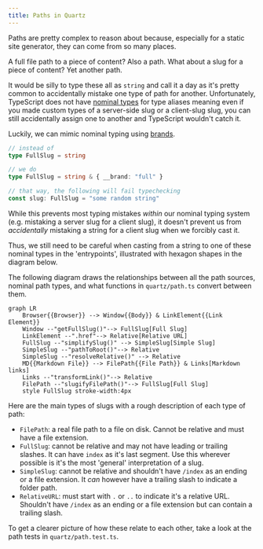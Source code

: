 ```yaml
---
title: Paths in Quartz
---
```


Paths are pretty complex to reason about because, especially for a static site generator, they can come from so many places.

A full file path to a piece of content? Also a path. What about a slug for a piece of content? Yet another path.

It would be silly to type these all as `string` and call it a day as it's pretty common to accidentally mistake one type of path for another. Unfortunately, TypeScript does not have [nominal types](https://en.wikipedia.org/wiki/Nominal_type_system) for type aliases meaning even if you made custom types of a server-side slug or a client-slug slug, you can still accidentally assign one to another and TypeScript wouldn't catch it.

Luckily, we can mimic nominal typing using [brands](https://www.typescriptlang.org/play#example/nominal-typing).

```typescript
// instead of
type FullSlug = string

// we do
type FullSlug = string & { __brand: "full" }

// that way, the following will fail typechecking
const slug: FullSlug = "some random string"
```

While this prevents most typing mistakes _within_ our nominal typing system (e.g. mistaking a server slug for a client slug), it doesn't prevent us from _accidentally_ mistaking a string for a client slug when we forcibly cast it.

Thus, we still need to be careful when casting from a string to one of these nominal types in the 'entrypoints', illustrated with hexagon shapes in the diagram below.

The following diagram draws the relationships between all the path sources, nominal path types, and what functions in `quartz/path.ts` convert between them.

```mermaid
graph LR
    Browser{{Browser}} --> Window{{Body}} & LinkElement{{Link Element}}
    Window --"getFullSlug()"--> FullSlug[Full Slug]
    LinkElement --".href"--> Relative[Relative URL]
    FullSlug --"simplifySlug()" --> SimpleSlug[Simple Slug]
    SimpleSlug --"pathToRoot()"--> Relative
    SimpleSlug --"resolveRelative()" --> Relative
    MD{{Markdown File}} --> FilePath{{File Path}} & Links[Markdown links]
    Links --"transformLink()"--> Relative
    FilePath --"slugifyFilePath()"--> FullSlug[Full Slug]
    style FullSlug stroke-width:4px
```

Here are the main types of slugs with a rough description of each type of path:

- `FilePath`: a real file path to a file on disk. Cannot be relative and must have a file extension.
- `FullSlug`: cannot be relative and may not have leading or trailing slashes. It can have `index` as it's last segment. Use this wherever possible is it's the most 'general' interpretation of a slug.
- `SimpleSlug`: cannot be relative and shouldn't have `/index` as an ending or a file extension. It _can_ however have a trailing slash to indicate a folder path.
- `RelativeURL`: must start with `.` or `..` to indicate it's a relative URL. Shouldn't have `/index` as an ending or a file extension but can contain a trailing slash.

To get a clearer picture of how these relate to each other, take a look at the path tests in `quartz/path.test.ts`.
